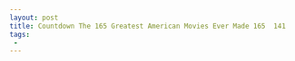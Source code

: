 ```yaml
---
layout: post
title: Countdown The 165 Greatest American Movies Ever Made 165  141
tags:
 -
---
```


